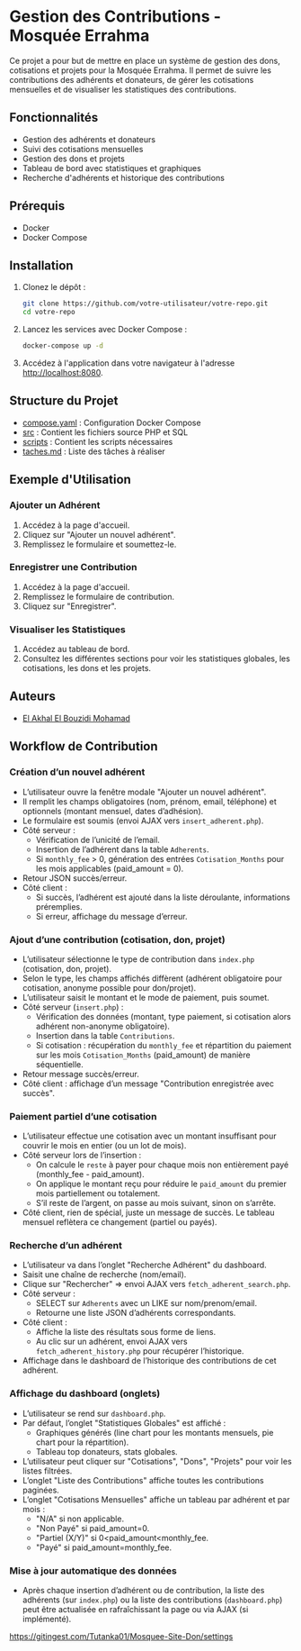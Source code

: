 # Gestion des Contributions - Mosquée Errahma

Ce projet a pour but de mettre en place un système de gestion des dons, cotisations et projets pour la Mosquée Errahma. Il permet de suivre les contributions des adhérents et donateurs, de gérer les cotisations mensuelles et de visualiser les statistiques des contributions.

## Fonctionnalités

- Gestion des adhérents et donateurs
- Suivi des cotisations mensuelles
- Gestion des dons et projets
- Tableau de bord avec statistiques et graphiques
- Recherche d'adhérents et historique des contributions

## Prérequis

- Docker
- Docker Compose

## Installation

1. Clonez le dépôt :
    ```sh
    git clone https://github.com/votre-utilisateur/votre-repo.git
    cd votre-repo
    ```

2. Lancez les services avec Docker Compose :
    ```sh
    docker-compose up -d
    ```

3. Accédez à l'application dans votre navigateur à l'adresse [http://localhost:8080](http://localhost:8080).

## Structure du Projet

- [compose.yaml](http://_vscodecontentref_/1) : Configuration Docker Compose
- [src](http://_vscodecontentref_/2) : Contient les fichiers source PHP et SQL
- [scripts](http://_vscodecontentref_/3) : Contient les scripts nécessaires
- [taches.md](http://_vscodecontentref_/4) : Liste des tâches à réaliser

## Exemple d'Utilisation

### Ajouter un Adhérent

1. Accédez à la page d'accueil.
2. Cliquez sur "Ajouter un nouvel adhérent".
3. Remplissez le formulaire et soumettez-le.

### Enregistrer une Contribution

1. Accédez à la page d'accueil.
2. Remplissez le formulaire de contribution.
3. Cliquez sur "Enregistrer".

### Visualiser les Statistiques

1. Accédez au tableau de bord.
2. Consultez les différentes sections pour voir les statistiques globales, les cotisations, les dons et les projets.

## Auteurs

- [El Akhal El Bouzidi Mohamad](https://github.com/tutanka01)

## Workflow de Contribution

### Création d’un nouvel adhérent
- L’utilisateur ouvre la fenêtre modale "Ajouter un nouvel adhérent".
- Il remplit les champs obligatoires (nom, prénom, email, téléphone) et optionnels (montant mensuel, dates d’adhésion).
- Le formulaire est soumis (envoi AJAX vers `insert_adherent.php`).
- Côté serveur :  
  - Vérification de l’unicité de l’email.  
  - Insertion de l’adhérent dans la table `Adherents`.  
  - Si `monthly_fee` > 0, génération des entrées `Cotisation_Months` pour les mois applicables (paid_amount = 0).
- Retour JSON succès/erreur.
- Côté client :  
  - Si succès, l’adhérent est ajouté dans la liste déroulante, informations préremplies.  
  - Si erreur, affichage du message d’erreur.

### Ajout d’une contribution (cotisation, don, projet)
- L’utilisateur sélectionne le type de contribution dans `index.php` (cotisation, don, projet).
- Selon le type, les champs affichés diffèrent (adhérent obligatoire pour cotisation, anonyme possible pour don/projet).
- L’utilisateur saisit le montant et le mode de paiement, puis soumet.
- Côté serveur (`insert.php`) :  
  - Vérification des données (montant, type paiement, si cotisation alors adhérent non-anonyme obligatoire).  
  - Insertion dans la table `Contributions`.  
  - Si cotisation : récupération du `monthly_fee` et répartition du paiement sur les mois `Cotisation_Months` (paid_amount) de manière séquentielle.  
- Retour message succès/erreur.
- Côté client : affichage d’un message "Contribution enregistrée avec succès".

### Paiement partiel d’une cotisation
- L’utilisateur effectue une cotisation avec un montant insuffisant pour couvrir le mois en entier (ou un lot de mois).
- Côté serveur lors de l’insertion :  
  - On calcule le `reste` à payer pour chaque mois non entièrement payé (monthly_fee - paid_amount).  
  - On applique le montant reçu pour réduire le `paid_amount` du premier mois partiellement ou totalement.  
  - S’il reste de l’argent, on passe au mois suivant, sinon on s’arrête.
- Côté client, rien de spécial, juste un message de succès. Le tableau mensuel reflètera ce changement (partiel ou payés).

### Recherche d’un adhérent
- L’utilisateur va dans l’onglet "Recherche Adhérent" du dashboard.
- Saisit une chaîne de recherche (nom/email).
- Clique sur "Rechercher" ⇒ envoi AJAX vers `fetch_adherent_search.php`.
- Côté serveur :  
  - SELECT sur `Adherents` avec un LIKE sur nom/prenom/email.  
  - Retourne une liste JSON d’adhérents correspondants.
- Côté client :  
  - Affiche la liste des résultats sous forme de liens.  
  - Au clic sur un adhérent, envoi AJAX vers `fetch_adherent_history.php` pour récupérer l’historique.
- Affichage dans le dashboard de l’historique des contributions de cet adhérent.

### Affichage du dashboard (onglets)
- L’utilisateur se rend sur `dashboard.php`.
- Par défaut, l’onglet "Statistiques Globales" est affiché :  
  - Graphiques générés (line chart pour les montants mensuels, pie chart pour la répartition).
  - Tableau top donateurs, stats globales.
- L’utilisateur peut cliquer sur "Cotisations", "Dons", "Projets" pour voir les listes filtrées.
- L’onglet "Liste des Contributions" affiche toutes les contributions paginées.
- L’onglet "Cotisations Mensuelles" affiche un tableau par adhérent et par mois :  
  - "N/A" si non applicable.  
  - "Non Payé" si paid_amount=0.  
  - "Partiel (X/Y)" si 0<paid_amount<monthly_fee.  
  - "Payé" si paid_amount=monthly_fee.

### Mise à jour automatique des données
- Après chaque insertion d’adhérent ou de contribution, la liste des adhérents (sur `index.php`) ou la liste des contributions (`dashboard.php`) peut être actualisée en rafraîchissant la page ou via AJAX (si implémenté).

https://gitingest.com/Tutanka01/Mosquee-Site-Don/settings